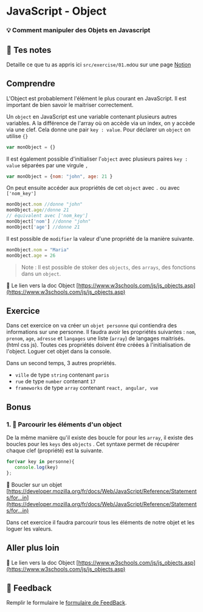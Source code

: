 # JavaScript - Object
### 💡 Comment manipuler des Objets en Javascript

## 📝 Tes notes

Detaille ce que tu as appris ici `src/exercise/01.md`ou sur une page [Notion](https://go.mikecodeur.com/course-notes-template)

## Comprendre

L'Object est probablement l'élément le plus courant en JavaScript. Il est important de bien savoir le maitriser correctement. 

Un `object` en JavaScript est une variable contenant plusieurs autres variables. A la différence de l'array où on accède via un index, on y accède via une clef.  Cela donne une pair `key : value`. Pour déclarer un `object` on utilise `{}`

```jsx
var monObject = {}
```

Il est également possible d'initialiser l'`object` avec plusieurs paires  `key : value` séparées par une virgule `,`

```jsx
var monObject = {nom: "john", age: 21 }
```

On peut ensuite accéder aux propriétés de cet `object` avec `.` ou avec `['nom_key']`

```jsx
monObject.nom //donne "john"
monObject.age//donne 21
// équivalent avec ['nom_key']
monObject['nom'] //donne "john"
monObject['age'] //donne 21
```

Il est possible de `modifier` la valeur d'une propriété de la manière suivante.

```jsx
monObject.nom = "Maria"
monObject.age = 26
```

> Note : Il est possible de stoker des `objects`, des `arrays`, des fonctions dans un `object`.

📑 Le lien vers la doc Object [https://www.w3schools.com/js/js_objects.asp](https://www.w3schools.com/js/js_objects.asp)

## Exercice

Dans cet exercice on va créer un `objet personne` qui contiendra des informations sur une personne. Il faudra avoir les propriétés suivantes : `nom`, `prenom`, `age`, `adresse` et `langages` une liste (`array`) de langages maitrisés. (html css js). Toutes ces propriétés doivent être créées à l'initialisation de l'object. Loguer cet objet dans la console.

Dans un second temps, 3 autres propriétés.

- `ville` de type `string` contenant `paris`
- `rue` de type `number` contenant `17`
- `frameworks` de type `array` contenant `react, angular, vue`

## Bonus

### 1. 🚀 Parcourir les éléments d'un object

De la même manière qu'il existe des boucle for pour les `array`, il existe des boucles pour les `keys` des `objects` . Cet syntaxe permet de récupérer chaque clef (propriété) est la suivante.

```jsx
for(var key in personne){
   console.log(key)
};
```

📑 Boucler sur un objet [https://developer.mozilla.org/fr/docs/Web/JavaScript/Reference/Statements/for...in](https://developer.mozilla.org/fr/docs/Web/JavaScript/Reference/Statements/for...in)

Dans cet exercice il faudra parcourir tous les éléments de notre objet et les loguer les valeurs.

## Aller plus loin

📑 Le lien vers la doc Object [https://www.w3schools.com/js/js_objects.asp](https://www.w3schools.com/js/js_objects.asp)

## 🐜 Feedback

Remplir le formulaire le [formulaire de FeedBack](https://go.mikecodeur.com/cours-react-avis).